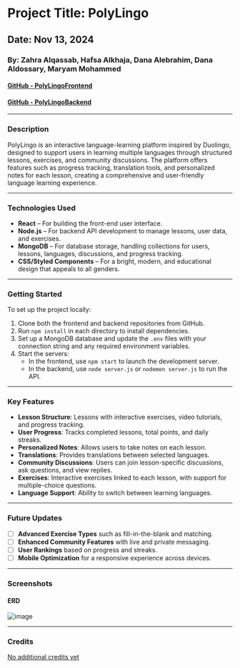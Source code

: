 # Project Title: PolyLingo

## Date: Nov 13, 2024

### By: Zahra Alqassab, Hafsa Alkhaja, Dana Alebrahim, Dana Aldossary, Maryam Mohammed

#### [GitHub - PolyLingoFrontend](https://github.com/DanaK270/PolyLingoFrontend)  
#### [GitHub - PolyLingoBackend](https://github.com/DanaK270/PolyLingoBackend)

---

### **Description**  
PolyLingo is an interactive language-learning platform inspired by Duolingo, designed to support users in learning multiple languages through structured lessons, exercises, and community discussions. The platform offers features such as progress tracking, translation tools, and personalized notes for each lesson, creating a comprehensive and user-friendly language learning experience.

---

### **Technologies Used**
* **React** – For building the front-end user interface.
* **Node.js** – For backend API development to manage lessons, user data, and exercises.
* **MongoDB** – For database storage, handling collections for users, lessons, languages, discussions, and progress tracking.
* **CSS/Styled Components** – For a bright, modern, and educational design that appeals to all genders.

---

### **Getting Started**
To set up the project locally:
1. Clone both the frontend and backend repositories from GitHub.
2. Run `npm install` in each directory to install dependencies.
3. Set up a MongoDB database and update the `.env` files with your connection string and any required environment variables.
4. Start the servers:
   - In the frontend, use `npm start` to launch the development server.
   - In the backend, use `node server.js` or `nodemon server.js` to run the API.

---

### **Key Features**
- **Lesson Structure**: Lessons with interactive exercises, video tutorials, and progress tracking.
- **User Progress**: Tracks completed lessons, total points, and daily streaks.
- **Personalized Notes**: Allows users to take notes on each lesson.
- **Translations**: Provides translations between selected languages.
- **Community Discussions**: Users can join lesson-specific discussions, ask questions, and view replies.
- **Exercises**: Interactive exercises linked to each lesson, with support for multiple-choice questions.
- **Language Support**: Ability to switch between learning languages.

---

### **Future Updates**
- [ ] **Advanced Exercise Types** such as fill-in-the-blank and matching.
- [ ] **Enhanced Community Features** with live and private messaging.
- [ ] **User Rankings** based on progress and streaks.
- [ ] **Mobile Optimization** for a responsive experience across devices.

---

### **Screenshots**

#### ERD

![image](https://github.com/user-attachments/assets/454f6f58-0d66-49cd-b112-bf1fb455a82a)


---

### **Credits**

[No additional credits yet](https://github.com/Uncover-F/TAS)
